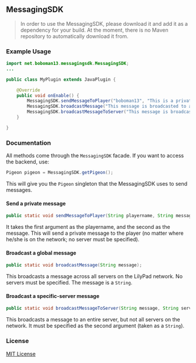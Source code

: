 MessagingSDK
-----

> In order to use the MessagingSDK, please download it and add it as a dependency for your build. At the moment, there is no Maven repository to automatically download it from.

### Example Usage
```java
import net.boboman13.messagingsdk.MessagingSDK;
...

public class MyPlugin extends JavaPlugin {

    @Override
    public void onEnable() {
        MessagingSDK.sendMessageToPlayer("boboman13", "This is a private message");
        MessagingSDK.broadcastMessage("This message is broadcasted to all servers");
        MessagingSDK.broadcastMessageToServer("This message is broadcasted to one server", "myServer");
    }

}
```

### Documentation
All methods come through the `MessagingSDK` facade. If you want to access the backend, use:
```java
Pigeon pigeon = MessagingSDK.getPigeon();
```

This will give you the `Pigeon` singleton that the MessagingSDK uses to send messages.

#### Send a private message
```java
public static void sendMessageToPlayer(String playername, String message);
```

It takes the first argument as the playername, and the second as the message. This will send a private message to the player (no matter where he/she is on the network; no server must be specified).

#### Broadcast a global message
```java
public static void broadcastMessage(String message);
```

This broadcasts a message across all servers on the LilyPad network. No servers must be specified. The message is a `String`.

#### Broadcast a specific-server message
```java
public static void broadcastMessageToServer(String message, String server);
```

This broadcasts a message to an entire server, but not all servers on the network. It must be specified as the second argument (taken as a `String`).

### License
[MIT License](./LICENSE)
